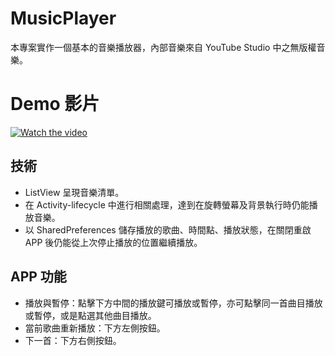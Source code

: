 # MusicPlayer
本專案實作一個基本的音樂播放器，內部音樂來自 YouTube Studio 中之無版權音樂。
# Demo 影片
[![Watch the video](https://img.youtube.com/vi/IeUZ3_C_86s/maxresdefault.jpg)](https://youtu.be/IeUZ3_C_86s)
## 技術
* ListView 呈現音樂清單。
* 在 Activity-lifecycle 中進行相關處理，達到在旋轉螢幕及背景執行時仍能播放音樂。
* 以 SharedPreferences 儲存播放的歌曲、時間點、播放狀態，在關閉重啟 APP 後仍能從上次停止播放的位置繼續播放。
## APP 功能
* 播放與暫停：點擊下方中間的播放鍵可播放或暫停，亦可點擊同一首曲目播放或暫停，或是點選其他曲目播放。
* 當前歌曲重新播放：下方左側按鈕。
* 下一首：下方右側按鈕。


